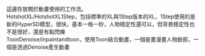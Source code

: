 這邊存放關於動畫使用的工作流。  
HotshotXL/HotshotXL1Step，包括標準的XL與1Step版本的XL，1Step使用的是新的HyperSD模型，很快，基本一格一秒，人物穩定性還可以，但背景穩定性也不是很好，還是有點閃爍  
ToonDenoise/inpaintandtoon，使用Toon結合動畫，一個是畫漫畫人物臉部，一個是透過Denoise產生動畫
